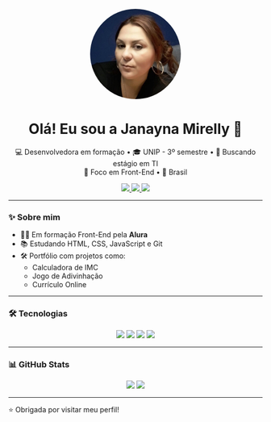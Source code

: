 <p align="center">
  <img src="https://raw.githubusercontent.com/janamirelly/janamirelly/main/fotojana.jpg" width="180" alt="Foto de Janayna Mirelly" style="border-radius: 50%">
</p>

<h1 align="center">Olá! Eu sou a Janayna Mirelly 👋</h1>

<p align="center">
  💻 Desenvolvedora em formação • 🎓 UNIP - 3º semestre • 🚀 Buscando estágio em TI<br>
  🎯 Foco em Front-End • 📍 Brasil
</p>

<p align="center">
  <a href="https://www.linkedin.com/in/janayna-mirelly-5aa8855/">
    <img src="https://img.shields.io/badge/LinkedIn-0077B5?style=for-the-badge&logo=linkedin&logoColor=white">
  </a>
  <a href="mailto:janaynamirelly@gmail.com">
    <img src="https://img.shields.io/badge/E--mail-D14836?style=for-the-badge&logo=gmail&logoColor=white">
  </a>
  <a href="https://janamirelly.github.io/Portfolio/">
    <img src="https://img.shields.io/badge/Portfólio-000?style=for-the-badge&logo=google-chrome&logoColor=white">
  </a>
</p>

---

### ✨ Sobre mim

- 👩‍💻 Em formação Front-End pela **Alura**
- 📚 Estudando HTML, CSS, JavaScript e Git
- 🛠 Portfólio com projetos como:
  - Calculadora de IMC  
  - Jogo de Adivinhação  
  - Currículo Online

---

### 🛠 Tecnologias

<div align="center">
  <img src="https://cdn.jsdelivr.net/gh/devicons/devicon/icons/html5/html5-original.svg" width="45" />
  <img src="https://cdn.jsdelivr.net/gh/devicons/devicon/icons/css3/css3-original.svg" width="45" />
  <img src="https://cdn.jsdelivr.net/gh/devicons/devicon/icons/javascript/javascript-original.svg" width="45" />
  <img src="https://cdn.jsdelivr.net/gh/devicons/devicon/icons/github/github-original.svg" width="45" />
</div>

---

### 📊 GitHub Stats

<div align="center">
  <img height="180em" src="https://github-readme-stats.vercel.app/api?username=janamirelly&show_icons=true&theme=tokyonight" />
  <img height="180em" src="https://github-readme-stats.vercel.app/api/top-langs/?username=janamirelly&layout=compact&langs_count=7&theme=tokyonight" />
</div>

---

⭐ Obrigada por visitar meu perfil!






